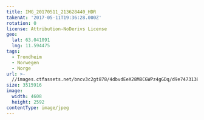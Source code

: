 ```yaml
---
title: IMG_20170511_213628440_HDR
takenAt: '2017-05-11T19:36:28.000Z'
rotation: 0
license: Attribution-NoDerivs License
geo:
  lat: 63.041091
  lng: 11.594475
tags:
  - Trondheim
  - Norwegen
  - Norge
url: >-
  //images.ctfassets.net/bncv3c2gt878/4dbvdEeX28M8CGWPz4gGDq/d9e74731385aebb037694f0e3e433b42/img_20170511_213628440_hdr_33840902193_o
size: 3515916
image:
  width: 4608
  height: 2592
contentType: image/jpeg
---
```


